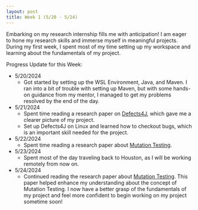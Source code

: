 ```yaml
---
layout: post
title: Week 1 (5/20 - 5/24)
---
```


Embarking on my research internship fills me with anticipation! I am eager to hone my research skills and immerse myself in meaningful projects.  During my first week, I spent most of my time setting up my workspace and learning about the fundamentals of my project. 

Progress Update for this Week:

 - 5/20/2024
     - Got started by setting up the WSL Environment, Java, and Maven. I ran into a bit of trouble with setting up Maven, but with some hands-on guidance from my mentor, I managed to get my problems resolved by the end of the day.
 - 5/21/2024
     - Spent time reading a research paper on [Defects4J](https://homes.cs.washington.edu/~rjust/publ/defects4j_issta_2014.pdf), which gave me a clearer picture of my project.
     - Set up Defects4J on Linux and learned how to checkout bugs, which is an important skill needed for the project.
 - 5/22/2024
     - Spent time reading a research paper about [Mutation Testing](https://mutationtesting.uni.lu/survey.pdf).
 - 5/23/2024
     - Spent most of the day traveling back to Houston, as I will be working remotely from now on.
 - 5/24/2024
     - Continued reading the research paper about [Mutation Testing](https://mutationtesting.uni.lu/survey.pdf).  This paper helped enhance my understanding about the concept of Mutation Testing.  I now have a better grasp of the fundamentals of my project and feel more confident to begin working on my project sometime soon!

